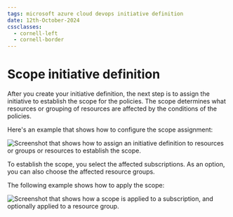 ```yaml
---
tags: microsoft azure cloud devops initiative definition
date: 12th-October-2024
cssclasses:
  - cornell-left
  - cornell-border
---
```


# Scope initiative definition

After you create your initiative definition, the next step is to assign the initiative to establish the scope for the policies. The scope determines what resources or grouping of resources are affected by the conditions of the policies.

Here's an example that shows how to configure the scope assignment:

![Screenshot that shows how to assign an initiative definition to resources or groups or resources to establish the scope.](https://learn.microsoft.com/en-us/training/wwl-azure/configure-azure-policy/media/assign-definition-87bc203c.png)

To establish the scope, you select the affected subscriptions. As an option, you can also choose the affected resource groups.

The following example shows how to apply the scope:

![Screenshot that shows how a scope is applied to a subscription, and optionally applied to a resource group.](https://learn.microsoft.com/en-us/training/wwl-azure/configure-azure-policy/media/scope-initiative-9fbf59d5.png)